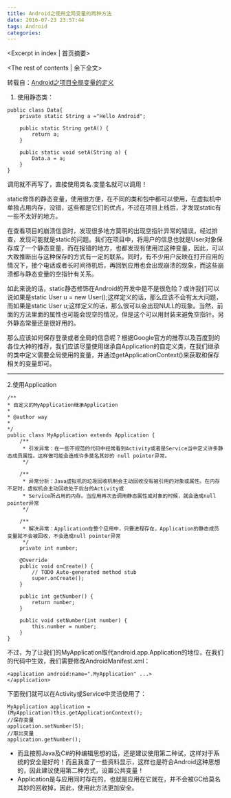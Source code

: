 ```yaml
---
title: Android之使用全局变量的两种方法
date: 2016-07-23 23:57:44
tags: Android
categories:
---
```

<Excerpt in index | 首页摘要> 
<!-- more -->
<The rest of contents | 余下全文>

 转载自：[Android之项目全局变量的定义](http://blog.csdn.net/sir_zeng/article/details/8198249)


 1. 使用静态类：
 

```
public class Data{
	private static String a ="Hello Android";
	
	public static String getA() {
		return a;
	}
	
	public static void setA(String a) {
		Data.a = a;
	}
}

```
调用就不再写了，直接使用类名.变量名就可以调用！

static修饰的静态变量，使用很方便，在不同的类和包中都可以使用，在虚拟机中单独占用内存，没错，这些都是它们的优点，不过在项目上线后，才发现static有一些不太好的地方。
        
在查看项目的崩溃信息时，发现很多地方莫明的出现空指针异常的错误，经过排查，发现可能就是static的问题。我们在项目中，将用户的信息也就是User对象保存成了一个静态变量，而在报错的地方，也都发现有使用过这种变量，因此，可以大致推断出与这种保存的方式有一定的联系。同时，有不少用户反映在打开应用的情况下，接个电话或者长时间待机后，再回到应用也会出现崩溃的现象，而这些崩溃都与静态变量的空指针有关系。

如此来说的话，static静态修饰在Android的开发中是不是很危险？或许我们可以说如果是static User u = new User();这样定义的话，那么应该不会有太大问题，而如果是static User u;这样定义的话，那么很可以会出现NULL的现象。当然，前面的方法里面的属性也可能会现空的情况，但是这个可以用封装来避免空指针。另外静态常量还是很好用的。

  那么应该如何保存登录或者全局的信息呢？根据Google官方的推荐以及百度到的各位大神的推荐，我们应该尽量使用继承自Application的自定义类，在我们继承的类中定义需要全局使用的变量，并通过getApplicationContext()来获取和保存相关的变量即可。


----------
2.使用Application

```
/**
* 自定义的MyApplication继承Application
*
* @author way
*
*/ 
public class MyApplication extends Application { 
    /**
     * 引发异常：在一些不规范的代码中经常看到Activity或者是Service当中定义许多静态成员属性。这样做可能会造成许多莫名其妙的 null pointer异常。
     */ 
 
    /**
     * 异常分析：Java虚拟机的垃圾回收机制会主动回收没有被引用的对象或属性。在内存不足时，虚拟机会主动回收处于后台的Activity或
     * Service所占用的内存。当应用再次去调用静态属性或对象的时候，就会造成null pointer异常
     */ 
 
    /**
     * 解决异常：Application在整个应用中，只要进程存在，Application的静态成员变量就不会被回收，不会造成null pointer异常
     */ 
    private int number; 
 
    @Override 
    public void onCreate() { 
        // TODO Auto-generated method stub 
        super.onCreate(); 
    } 
 
    public int getNumber() { 
        return number; 
    } 
 
    public void setNumber(int number) { 
        this.number = number; 
    } 
}
```

不过，为了让我们的MyApplication取代android.app.Application的地位，在我们的代码中生效，我们需要修改AndroidManifest.xml：

```
<application android:name=".MyApplication" ...> 
</application>
```

下面我们就可以在Activity或Service中灵活使用了：

```
MyApplication application = (MyApplication)this.getApplicationContext();  
//保存变量 
application.setNumber(5); 
//取出变量 
application.getNumber();
```


- 而且按照Java及C#的种编辑思想的话，还是建议使用第二种试，这样对于系统的安全是好的！而且我查了一些资料显示，这样也是符合Android这种思想的，因此建议使用第二种方式，设置公共变量！
- Application是与应用同时存在的，也就是应用在它就在，并不会被GC给莫名其妙的回收掉，因此，使用此方法更加安全。